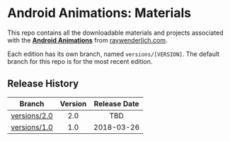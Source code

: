 # Android Animations: Materials

This repo contains all the downloadable materials and projects associated with the **[Android Animations](https://www.raywenderlich.com/3355-android-animations)** from [raywenderlich.com](https://www.raywenderlich.com).

Each edition has its own branch, named `versions/[VERSION]`. The default branch for this repo is for the most recent edition.

## Release History

| Branch                                                                                | Version | Release Date |
| ------------------------------------------------------------------------------------- |:-------:|:------------:|
| [versions/2.0](https://github.com/raywenderlich/video-aa-materials/tree/versions/2.0) | 2.0     | TBD   |
| [versions/1.0](https://github.com/raywenderlich/video-aa-materials/tree/versions/1.0) | 1.0     | 2018-03-26   |
